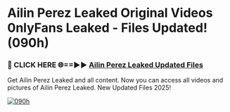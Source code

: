 # Ailin Perez Leaked Original Videos 0nlyFans Leaked - Files Updated! (090h)

<h3>🔴 CLICK HERE 🌐==►► <a href="https://tinyurl.com/ehrbuxhb" rel="nofollow">Ailin Perez Leaked Updated Files</a></h3>

Get Ailin Perez Leaked and all content. Now you can access all videos and pictures of Ailin Perez Leaked. New Updated Files 2025!

[![090h](https://i.imgur.com/lVYEuWS.gif)](https://tinyurl.com/ehrbuxhb)
